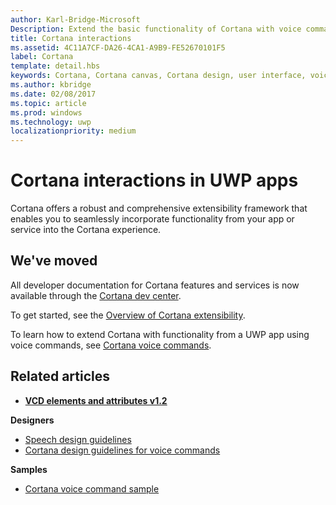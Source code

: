 ```yaml
---
author: Karl-Bridge-Microsoft
Description: Extend the basic functionality of Cortana with voice commands that activate a UWP app and execute a single action.
title: Cortana interactions
ms.assetid: 4C11A7CF-DA26-4CA1-A9B9-FE52670101F5
label: Cortana
template: detail.hbs
keywords: Cortana, Cortana canvas, Cortana design, user interface, voice commands, VCD
ms.author: kbridge
ms.date: 02/08/2017
ms.topic: article
ms.prod: windows
ms.technology: uwp
localizationpriority: medium
---
```


# Cortana interactions in UWP apps

Cortana offers a robust and comprehensive extensibility framework that enables you to seamlessly incorporate functionality from your app or service into the Cortana experience.

## We've moved

All developer documentation for Cortana features and services is now available through the [Cortana dev center](https://developer.microsoft.com/cortana).

To get started, see the [Overview of Cortana extensibility](https://msdn.microsoft.com/cortana/getstarted).

To learn how to extend Cortana with functionality from a UWP app using voice commands, see [Cortana voice commands](https://developer.microsoft.com/cortana). 

## Related articles

* [**VCD elements and attributes v1.2**](https://msdn.microsoft.com/library/windows/apps/dn706593)

**Designers**
* [Speech design guidelines](https://msdn.microsoft.com/windows/uwp/input/speech-interactions)
* [Cortana design guidelines for voice commands](https://msdn.microsoft.com/cortana/voicecommands/voicecommand-design-guidelines)

**Samples**
* [Cortana voice command sample](http://go.microsoft.com/fwlink/p/?LinkID=619899)
 

 




